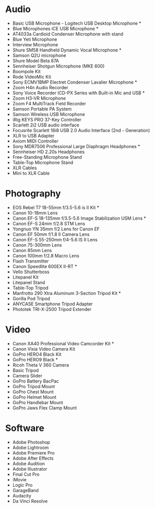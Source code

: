 # Audio

- Basic USB Microphone - Logitech USB Desktop Microphone \*
- Blue Microphones iCE USB Microphone \*
- AT4033a Cardioid Condenser Microphone with stand
- Blue Yeti Microphone
- Interview Microphone
- Shure SM58 Handheld Dynamic Vocal Microphone \*
- Samson Q2U microphone
- Shure Model Beta 87A
- Sennheiser Shotgun Microphone (MKE 600)
- Boompole Kit
- Rode VideoMic Kit
- Sony ECMV1BMP Electret Condenser Lavalier Microphone \*
- Zoom H4n Audio Recorder
- Sony Voice Recorder ICD-PX Series with Built-in Mic and USB \*
- Zoom H3-VR Microphone
- Zoom F4 MultiTrack Field Recorder
- Samson Portable PA System
- Samson Wireless USB Microphone
- iRig KEYS PRO 37-Key Controller
- Scarlett 2i2 USB audio interface
- Focusrite Scarlett 18i8 USB 2.0 Audio Interface (2nd - Generation)
- XLR to USB Adapter
- Axiom MIDI Controller
- Sony MDR7506 Professional Large Diaphragm Headphones \*
- Sennheiser HD 2.20s Headphones
- Free-Standing Microphone Stand
- Table-Top Microphone Stand
- XLR Cables
- Mini to XLR Cable

# Photography

- EOS Rebel T7 18-55mm f/3.5-5.6 is II Kit \*
- Canon 10-18mm Lens
- Canon EF-S 18-135mm f/3.5-5.6 Image Stabilization USM Lens \*
- Canon EF-S 24mm f/2.8 STM Lens
- Yongnuo YN 35mm f/2 Lens for Canon EF
- Canon EF 50mm f/1.8 II Camera Lens
- Canon EF-S 55-250mm f/4-5.6 IS II Lens
- Canon 75-300mm Lens
- Canon 85mm Lens
- Canon 100mm f/2.8 Macro Lens
- Flash Transmitter
- Canon Speedlite 600EX II-RT \*
- Vello Shutterboss
- Litepanel Kit
- Litepanel Stand
- Table-Top Tripod
- Manfrotto 290 Xtra Aluminum 3-Section Tripod Kit \*
- Gorilla Pod Tripod
- ANYCASE Smartphone Tripod Adapter
- Phototek TRI-X-2500 Tripod Extender

# Video

- Canon XA40 Professional Video Camcorder Kit \*
- Canon Vixia Video Camera Kit
- GoPro HERO4 Black Kit
- GoPro HERO9 Black \*
- Ricoh Theta V 360 Camera
- Basic Tripod
- Camera Slider
- GoPro Battery BacPac
- GoPro Tripod Mount
- GoPro Chest Mount
- GoPro Helmet Mount
- GoPro Handlebar Mount
- GoPro Jaws Flex Clamp Mount

# Software

- Adobe Photoshop
- Adobe Lightroom
- Adobe Premiere Pro
- Adobe After Effects
- Adobe Audition
- Adobe Illustrator
- Final Cut Pro
- iMovie
- Logic Pro
- GarageBand
- Audacity
- Da Vinci Resolve
